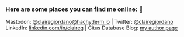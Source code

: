 ### Here are some places you can find me online: 👋

Mastodon: [@clairegiordano@hachyderm.io](https://hachyderm.io/@clairegiordano) | Twitter: [@clairegiordano](https://twitter.com/clairegiordano)
LinkedIn: [linkedin.com/in/claireg](https://www.linkedin.com/in/claireg/) | Citus Database Blog: [my author page](https://www.citusdata.com/blog/authors/claire-giordano/)
<!--
**clairegiordano/clairegiordano** is a ✨ _special_ ✨ repository because its `README.md` (this file) appears on your GitHub profile.

Here are some ideas to get you started:

- 🔭 I’m currently working on ...
- 🌱 I’m currently learning ...
- 👯 I’m looking to collaborate on ...
- 🤔 I’m looking for help with ...
- 💬 Ask me about ...
- 📫 How to reach me: ...
- 😄 Pronouns: ...
- ⚡ Fun fact: ...
-->
